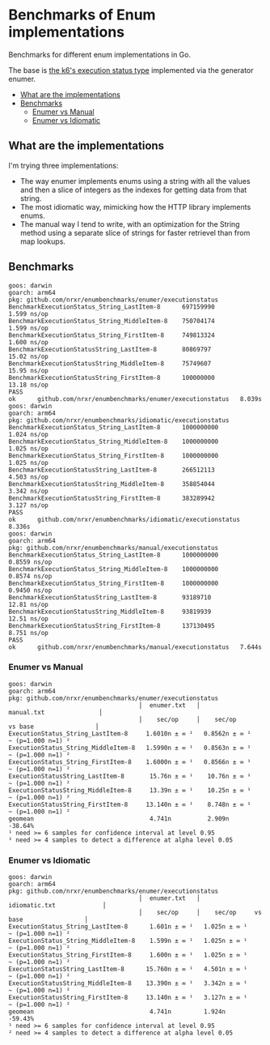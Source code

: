 # Benchmarks of Enum implementations

Benchmarks for different enum implementations in Go.

The base is [the k6's execution status type][base-impl] implemented via the
generator enumer.

[base-impl]: https://github.com/grafana/k6/blob/1785ec07fd0e63bfc5323ca48e894a47cb02ac79/lib/execution_status_gen.go#L10-L19


<!-- vim-markdown-toc GFM -->

* [What are the implementations](#what-are-the-implementations)
* [Benchmarks](#benchmarks)
    * [Enumer vs Manual](#enumer-vs-manual)
    * [Enumer vs Idiomatic](#enumer-vs-idiomatic)

<!-- vim-markdown-toc -->

## What are the implementations

I'm trying three implementations:

- The way enumer implements enums using a string with all the values and then a
  slice of integers as the indexes for getting data from that string.
- The most idiomatic way, mimicking how the HTTP library implements enums.
- The manual way I tend to write, with an optimization for the String method
  using a separate slice of strings for faster retrievel than from map lookups.

## Benchmarks

```console
goos: darwin
goarch: arm64
pkg: github.com/nrxr/enumbenchmarks/enumer/executionstatus
BenchmarkExecutionStatus_String_LastItem-8     	697159990	         1.599 ns/op
BenchmarkExecutionStatus_String_MiddleItem-8   	750704174	         1.599 ns/op
BenchmarkExecutionStatus_String_FirstItem-8    	749813324	         1.600 ns/op
BenchmarkExecutionStatusString_LastItem-8      	80869797	        15.02 ns/op
BenchmarkExecutionStatusString_MiddleItem-8    	75749607	        15.95 ns/op
BenchmarkExecutionStatusString_FirstItem-8     	100000000	        13.18 ns/op
PASS
ok  	github.com/nrxr/enumbenchmarks/enumer/executionstatus	8.039s
goos: darwin
goarch: arm64
pkg: github.com/nrxr/enumbenchmarks/idiomatic/executionstatus
BenchmarkExecutionStatus_String_LastItem-8     	1000000000	         1.024 ns/op
BenchmarkExecutionStatus_String_MiddleItem-8   	1000000000	         1.025 ns/op
BenchmarkExecutionStatus_String_FirstItem-8    	1000000000	         1.025 ns/op
BenchmarkExecutionStatusString_LastItem-8      	266512113	         4.503 ns/op
BenchmarkExecutionStatusString_MiddleItem-8    	358854044	         3.342 ns/op
BenchmarkExecutionStatusString_FirstItem-8     	383289942	         3.127 ns/op
PASS
ok  	github.com/nrxr/enumbenchmarks/idiomatic/executionstatus	8.336s
goos: darwin
goarch: arm64
pkg: github.com/nrxr/enumbenchmarks/manual/executionstatus
BenchmarkExecutionStatus_String_LastItem-8     	1000000000	         0.8559 ns/op
BenchmarkExecutionStatus_String_MiddleItem-8   	1000000000	         0.8574 ns/op
BenchmarkExecutionStatus_String_FirstItem-8    	1000000000	         0.9450 ns/op
BenchmarkExecutionStatusString_LastItem-8      	93189710	        12.81 ns/op
BenchmarkExecutionStatusString_MiddleItem-8    	93819939	        12.51 ns/op
BenchmarkExecutionStatusString_FirstItem-8     	137130495	         8.751 ns/op
PASS
ok  	github.com/nrxr/enumbenchmarks/manual/executionstatus	7.644s
```

### Enumer vs Manual

```console
goos: darwin
goarch: arm64
pkg: github.com/nrxr/enumbenchmarks/enumer/executionstatus
                                    │  enumer.txt   │               manual.txt               │
                                    │    sec/op     │    sec/op      vs base                 │
ExecutionStatus_String_LastItem-8     1.6010n ± ∞ ¹   0.8562n ± ∞ ¹        ~ (p=1.000 n=1) ²
ExecutionStatus_String_MiddleItem-8   1.5990n ± ∞ ¹   0.8563n ± ∞ ¹        ~ (p=1.000 n=1) ²
ExecutionStatus_String_FirstItem-8    1.6000n ± ∞ ¹   0.8566n ± ∞ ¹        ~ (p=1.000 n=1) ²
ExecutionStatusString_LastItem-8       15.76n ± ∞ ¹    10.76n ± ∞ ¹        ~ (p=1.000 n=1) ²
ExecutionStatusString_MiddleItem-8     13.39n ± ∞ ¹    10.25n ± ∞ ¹        ~ (p=1.000 n=1) ²
ExecutionStatusString_FirstItem-8     13.140n ± ∞ ¹    8.748n ± ∞ ¹        ~ (p=1.000 n=1) ²
geomean                                4.741n          2.909n        -38.64%
¹ need >= 6 samples for confidence interval at level 0.95
² need >= 4 samples to detect a difference at alpha level 0.05
```

### Enumer vs Idiomatic

```console
goos: darwin
goarch: arm64
pkg: github.com/nrxr/enumbenchmarks/enumer/executionstatus
                                    │  enumer.txt   │             idiomatic.txt             │
                                    │    sec/op     │    sec/op     vs base                 │
ExecutionStatus_String_LastItem-8      1.601n ± ∞ ¹   1.025n ± ∞ ¹        ~ (p=1.000 n=1) ²
ExecutionStatus_String_MiddleItem-8    1.599n ± ∞ ¹   1.025n ± ∞ ¹        ~ (p=1.000 n=1) ²
ExecutionStatus_String_FirstItem-8     1.600n ± ∞ ¹   1.025n ± ∞ ¹        ~ (p=1.000 n=1) ²
ExecutionStatusString_LastItem-8      15.760n ± ∞ ¹   4.501n ± ∞ ¹        ~ (p=1.000 n=1) ²
ExecutionStatusString_MiddleItem-8    13.390n ± ∞ ¹   3.342n ± ∞ ¹        ~ (p=1.000 n=1) ²
ExecutionStatusString_FirstItem-8     13.140n ± ∞ ¹   3.127n ± ∞ ¹        ~ (p=1.000 n=1) ²
geomean                                4.741n         1.924n        -59.43%
¹ need >= 6 samples for confidence interval at level 0.95
² need >= 4 samples to detect a difference at alpha level 0.05
```
